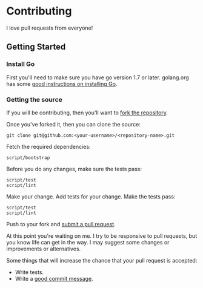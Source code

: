 # Contributing

I love pull requests from everyone!

## Getting Started

### Install Go

First you'll need to make sure you have go version 1.7 or later. golang.org has some [good instructions on installing Go](https://golang.org/doc/install).

### Getting the source

If you will be contributing, then you'll want to [fork the repository](https://help.github.com/articles/fork-a-repo/).

Once you've forked it, then you can clone the source:

    git clone git@github.com:<your-username>/<repository-name>.git

Fetch the required dependencies:

    script/bootstrap

Before you do any changes, make sure the tests pass:

    script/test
    script/lint

Make your change. Add tests for your change. Make the tests pass:

    script/test
    script/lint

Push to your fork and [submit a pull request](https://help.github.com/articles/creating-a-pull-request/).

At this point you're waiting on me. I try to be responsive to pull requests, but you know life can get in the way. I may suggest some changes or improvements or alternatives.

Some things that will increase the chance that your pull request is accepted:

- Write tests.
- Write a [good commit message](http://tbaggery.com/2008/04/19/a-note-about-git-commit-messages.html).
